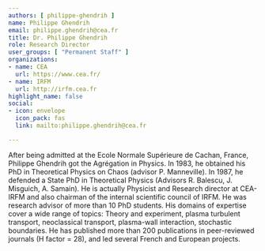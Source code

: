 ```yaml
---
authors: [ philippe-ghendrih ]
name: Philippe Ghendrih
email: philippe.ghendrih@cea.fr
title: Dr. Philippe Ghendrih
role: Research Director
user_groups: [ "Permanent Staff" ]
organizations:
- name: CEA
  url: https://www.cea.fr/
- name: IRFM
  url: http://irfm.cea.fr
highlight_name: false
social:
- icon: envelope
  icon_pack: fas
  link: mailto:philippe.ghendrih@cea.fr

---
```

After being admitted at the Ecole Normale Supérieure de Cachan, France, Philippe Ghendrih got the Agrégation in Physics. In 1983, he obtained his PhD in Theoretical Physics on Chaos (advisor P. Manneville). In 1987, he defended a State PhD in Theoretical Physics (Advisors R. Balescu, J. Misguich, A. Samain). He is actually Physicist and Research director at CEA-IRFM and also chairman of the internal scientific council of IRFM. He was research advisor of more than 10 PhD students. His domains of expertise cover a wide range of topics: Theory and experiment, plasma turbulent transport, neoclassical transport, plasma-wall interaction, stochastic boundaries. He has published more than 200 publications in peer-reviewed journals (H factor = 28), and led several French and European projects.
